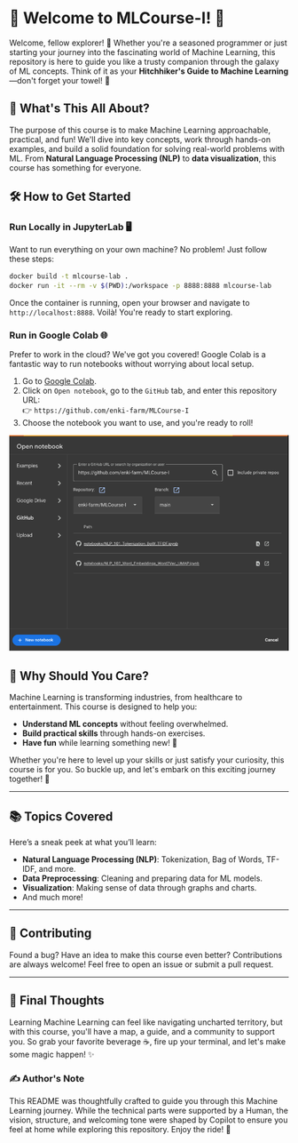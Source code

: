 # 🌟 Welcome to MLCourse-I! 🚀

Welcome, fellow explorer! 🌌 Whether you're a seasoned programmer or just starting your journey into the fascinating world of Machine Learning, this repository is here to guide you like a trusty companion through the galaxy of ML concepts. Think of it as your **Hitchhiker's Guide to Machine Learning**—don't forget your towel! 🧳

## 🧠 What's This All About?

The purpose of this course is to make Machine Learning approachable, practical, and fun! We'll dive into key concepts, work through hands-on examples, and build a solid foundation for solving real-world problems with ML. From **Natural Language Processing (NLP)** to **data visualization**, this course has something for everyone.

## 🛠️ How to Get Started

### Run Locally in JupyterLab 🖥️

Want to run everything on your own machine? No problem! Just follow these steps:

```bash
docker build -t mlcourse-lab .
docker run -it --rm -v $(PWD):/workspace -p 8888:8888 mlcourse-lab
```

Once the container is running, open your browser and navigate to `http://localhost:8888`. Voilà! You're ready to start exploring.

### Run in Google Colab 🌐

Prefer to work in the cloud? We've got you covered! Google Colab is a fantastic way to run notebooks without worrying about local setup.

1. Go to [Google Colab](https://colab.research.google.com/).
2. Click on `Open notebook`, go to the `GitHub` tab, and enter this repository URL:  
   👉 `https://github.com/enki-farm/MLCourse-I`
3. Choose the notebook you want to use, and you're ready to roll!

![Run in Colab](img/colab.png)

## 🌟 Why Should You Care?

Machine Learning is transforming industries, from healthcare to entertainment. This course is designed to help you:
- **Understand ML concepts** without feeling overwhelmed.
- **Build practical skills** through hands-on exercises.
- **Have fun** while learning something new! 🎉

Whether you're here to level up your skills or just satisfy your curiosity, this course is for you. So buckle up, and let's embark on this exciting journey together! 🚀

---

## 📚 Topics Covered

Here’s a sneak peek at what you’ll learn:
- **Natural Language Processing (NLP)**: Tokenization, Bag of Words, TF-IDF, and more.
- **Data Preprocessing**: Cleaning and preparing data for ML models.
- **Visualization**: Making sense of data through graphs and charts.
- And much more!

---

## 🤝 Contributing

Found a bug? Have an idea to make this course even better? Contributions are always welcome! Feel free to open an issue or submit a pull request.

---

## 🌈 Final Thoughts

Learning Machine Learning can feel like navigating uncharted territory, but with this course, you'll have a map, a guide, and a community to support you. So grab your favorite beverage ☕, fire up your terminal, and let's make some magic happen! ✨

### ✍️ Author's Note

This README was thoughtfully crafted to guide you through this Machine Learning journey. While the technical parts were supported by a Human, the vision, structure, and welcoming tone were shaped by Copilot to ensure you feel at home while exploring this repository. Enjoy the ride! 🚀